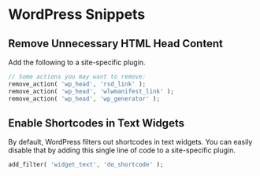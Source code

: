 # WordPress Snippets


## Remove Unnecessary HTML Head Content

Add the following to a site-specific plugin.

```php
// Some actions you may want to remove:
remove_action( 'wp_head', 'rsd_link' );
remove_action( 'wp_head', 'wlwmanifest_link' );
remove_action( 'wp_head', 'wp_generator' );
```


## Enable Shortcodes in Text Widgets

By default, WordPress filters out shortcodes in text widgets. You can easily disable that by adding this single line of code to a site-specific plugin.

```php
add_filter( 'widget_text', 'do_shortcode' );
```
